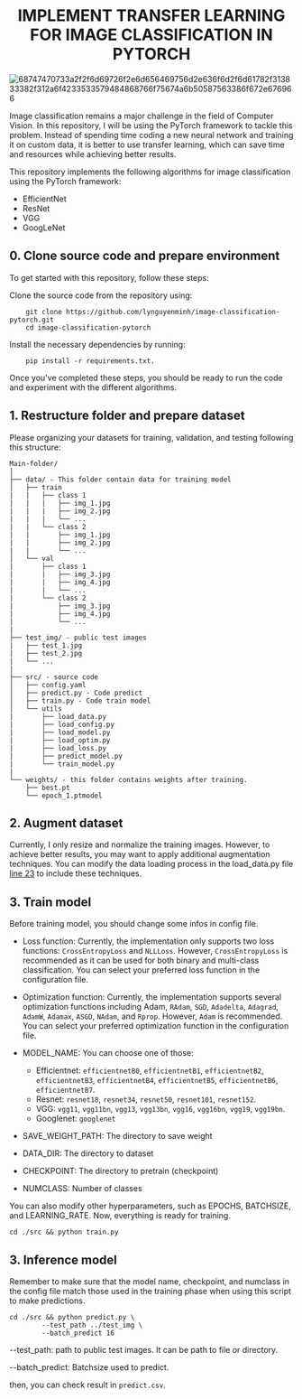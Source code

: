 # <center> IMPLEMENT  TRANSFER LEARNING FOR IMAGE CLASSIFICATION IN PYTORCH </center>
 
 ![68747470733a2f2f6d69726f2e6d656469756d2e636f6d2f6d61782f313833382f312a6f4233533579484868766f75674a6b50587563386f672e676966](https://user-images.githubusercontent.com/82688630/219080173-05f3bfd9-acad-4a58-8e2f-aa26d73db79f.gif)

Image classification remains a major challenge in the field of Computer Vision. In this repository, I will be using the PyTorch framework to tackle this problem. Instead of spending time coding a new neural network and training it on custom data, it is better to use transfer learning, which can save time and resources while achieving better results. 

This repository implements the following algorithms for image classification using the PyTorch framework: 
* EfficientNet 
* ResNet 
* VGG 
* GoogLeNet

## 0. Clone source code and prepare environment
To get started with this repository, follow these steps:

Clone the source code from the repository using:

        git clone https://github.com/lynguyenminh/image-classification-pytorch.git 
        cd image-classification-pytorch

Install the necessary dependencies by running:

        pip install -r requirements.txt. 

Once you've completed these steps, you should be ready to run the code and experiment with the different algorithms.

## 1. Restructure folder and prepare dataset
Please organizing your datasets for training, validation, and testing following this structure: 

```
Main-folder/
│
├── data/ - This folder contain data for training model
│   ├── train
|   |   ├── class 1
|   |   |   ├── img_1.jpg
|   |   |   ├── img_2.jpg
|   |   |   └── ...
|   |   └── class 2
|   |       ├── img_1.jpg
|   |       ├── img_2.jpg
|   |       └── ...
│   └── val
|       ├── class 1
|       |   ├── img_3.jpg
|       |   ├── img_4.jpg
|       |   └── ...
|       └── class 2
|           ├── img_3.jpg
|           ├── img_4.jpg
|           └── ...
|
├── test_img/ - public test images
|   ├── test_1.jpg
|   ├── test_2.jpg
|   └── ...
|
├── src/ - source code
│   ├── config.yaml
│   ├── predict.py - Code predict
│   ├── train.py - Code train model
│   └── utils
|       ├── load_data.py
|       ├── load_config.py
|       ├── load_model.py
|       ├── load_optim.py
|       ├── load_loss.py
|       ├── predict_model.py
|       └── train_model.py
|
└── weights/ - this folder contains weights after training.
    ├── best.pt
    └── epoch_1.ptmodel
```

## 2. Augment dataset
Currently, I only resize and normalize the training images. However, to achieve better results, you may want to apply additional augmentation techniques. You can modify the data loading process in the load_data.py file [line 23](https://github.com/lynguyenminh/image-classification-pytorch/blob/master/src/utils/load_data.py#L23) to include these techniques.

## 3. Train model

Before training model, you should change some infos in config file. 

* Loss function: Currently, the implementation only supports two loss functions: `CrossEntropyLoss` and `NLLLoss`. However, `CrossEntropyLoss` is recommended as it can be used for both binary and multi-class classification. You can select your preferred loss function in the configuration file. 
* Optimization function: Currently, the implementation supports several optimization functions including Adam, `RAdam`, `SGD`, `Adadelta`, `Adagrad`, `AdamW`, `Adamax`, `ASGD`, `NAdam`, and `Rprop`. However, `Adam` is recommended. You can select your preferred optimization function in the configuration file.

* MODEL_NAME: You can choose one of those: 
  * Efficientnet: `efficientnetB0`, `efficientnetB1`, `efficientnetB2`, `efficientnetB3`, `efficientnetB4`, `efficientnetB5`, `efficientnetB6`, `efficientnetB7`.
  * Resnet: `resnet18`, `resnet34`, `resnet50`, `resnet101`, `resnet152`.
  * VGG: `vgg11`, `vgg11bn`, `vgg13`, `vgg13bn`, `vgg16`, `vgg16bn`, `vgg19`, `vgg19bn`.
  * Googlenet: `googlenet`

* SAVE_WEIGHT_PATH: The directory to save weight
* DATA_DIR: The directory to dataset
* CHECKPOINT: The directory to pretrain (checkpoint)
* NUMCLASS: Number of classes

You can also modify other hyperparameters, such as EPOCHS, BATCHSIZE, and LEARNING_RATE. Now, everything is ready for training.

```
cd ./src && python train.py
```

## 3. Inference model
Remember to make sure that the model name, checkpoint, and numclass in the config file match those used in the training phase when using this script to make predictions.
```
cd ./src && python predict.py \
        --test_path ../test_img \
        --batch_predict 16
```
--test_path: path to public test images. It can be path to file or directory.

--batch_predict: Batchsize used to predict.

then, you can check result in `predict.csv`.
